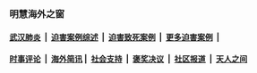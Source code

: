 
### 明慧海外之窗

####  [武汉肺炎](indexes/365.md?t=06120601) &nbsp;|&nbsp;  [迫害案例综述](indexes/328.md?t=06120601) &nbsp;|&nbsp; [迫害致死案例](indexes/277.md?t=06120601)  &nbsp;|&nbsp; [更多迫害案例](indexes/81.md?t=06120601)  &nbsp;|&nbsp; 
####  [时事评论](indexes/19.md?t=06120601) &nbsp;|&nbsp; [海外简讯](indexes/245.md?t=06120601)&nbsp;|&nbsp;  [社会支持](indexes/140.md?t=06120601) &nbsp;|&nbsp; [褒奖决议](indexes/282.md?t=06120601) &nbsp;|&nbsp; [社区报道](indexes/91.md?t=06120601)  &nbsp;|&nbsp; [天人之间](indexes/78.md?t=06120601) 

